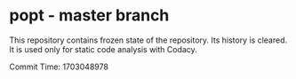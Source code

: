 # popt - master branch

This repository contains frozen state of the repository.
Its history is cleared. It is used only for static code
analysis with Codacy.

Commit Time: 1703048978